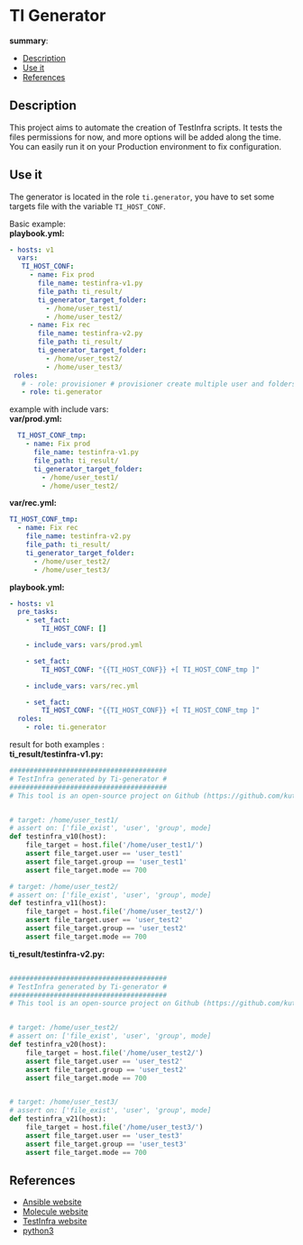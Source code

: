 # TI Generator

__summary__:
  - [Description](#description)
  - [Use it](#use-it)
  - [References](#references)


## Description

  This project aims to automate the creation of TestInfra scripts. It tests the files permissions for now, and more options will be added along the time.
  You can easily run it on your Production environment to fix configuration.

## Use it

  The generator is located in the role `ti.generator`, you have to set some targets file
  with the variable `TI_HOST_CONF`.

  Basic example:  
  __playbook.yml:__  
  ```yaml
  - hosts: v1
    vars:
     TI_HOST_CONF:
       - name: Fix prod
         file_name: testinfra-v1.py
         file_path: ti_result/
         ti_generator_target_folder:
           - /home/user_test1/
           - /home/user_test2/
       - name: Fix rec
         file_name: testinfra-v2.py
         file_path: ti_result/
         ti_generator_target_folder:
           - /home/user_test2/
           - /home/user_test3/
   roles:
     # - role: provisioner # provisioner create multiple user and folders tree.
     - role: ti.generator
  ```

  example with include vars:  
  __var/prod.yml:__
  ```yaml
    TI_HOST_CONF_tmp:
      - name: Fix prod
        file_name: testinfra-v1.py
        file_path: ti_result/
        ti_generator_target_folder:
          - /home/user_test1/
          - /home/user_test2/
  ```

  __var/rec.yml:__  
  ```yaml
  TI_HOST_CONF_tmp:
    - name: Fix rec
      file_name: testinfra-v2.py
      file_path: ti_result/
      ti_generator_target_folder:
        - /home/user_test2/
        - /home/user_test3/
  ```

  __playbook.yml:__  
  ```yaml
  - hosts: v1
    pre_tasks:
      - set_fact:
          TI_HOST_CONF: []

      - include_vars: vars/prod.yml

      - set_fact:
          TI_HOST_CONF: "{{TI_HOST_CONF}} +[ TI_HOST_CONF_tmp ]"

      - include_vars: vars/rec.yml

      - set_fact:
          TI_HOST_CONF: "{{TI_HOST_CONF}} +[ TI_HOST_CONF_tmp ]"
    roles:
      - role: ti.generator
  ```

  result for both examples :  
  __ti_result/testinfra-v1.py:__  
  ```py
  #######################################
  # TestInfra generated by Ti-generator #
  #######################################
  # This tool is an open-source project on Github (https://github.com/kuty22/TI_Generator)


  # target: /home/user_test1/
  # assert on: ['file_exist', 'user', 'group', mode]
  def testinfra_v10(host):
      file_target = host.file('/home/user_test1/')
      assert file_target.user == 'user_test1'
      assert file_target.group == 'user_test1'
      assert file_target.mode == 700

  # target: /home/user_test2/
  # assert on: ['file_exist', 'user', 'group', mode]
  def testinfra_v11(host):
      file_target = host.file('/home/user_test2/')
      assert file_target.user == 'user_test2'
      assert file_target.group == 'user_test2'
      assert file_target.mode == 700
  ```

  __ti_result/testinfra-v2.py:__  
  ```py

  #######################################
  # TestInfra generated by Ti-generator #
  #######################################
  # This tool is an open-source project on Github (https://github.com/kuty22/TI_Generator)


  # target: /home/user_test2/
  # assert on: ['file_exist', 'user', 'group', mode]
  def testinfra_v20(host):
      file_target = host.file('/home/user_test2/')
      assert file_target.user == 'user_test2'
      assert file_target.group == 'user_test2'
      assert file_target.mode == 700


  # target: /home/user_test3/
  # assert on: ['file_exist', 'user', 'group', mode]
  def testinfra_v21(host):
      file_target = host.file('/home/user_test3/')
      assert file_target.user == 'user_test3'
      assert file_target.group == 'user_test3'
      assert file_target.mode == 700

  ```

## References
- [Ansible website](https://www.ansible.com)
- [Molecule website](https://molecule.readthedocs.io/en/latest/)
- [TestInfra website](https://testinfra.readthedocs.io/en/latest/)
- [python3](https://docs.python.org/3.6/)
